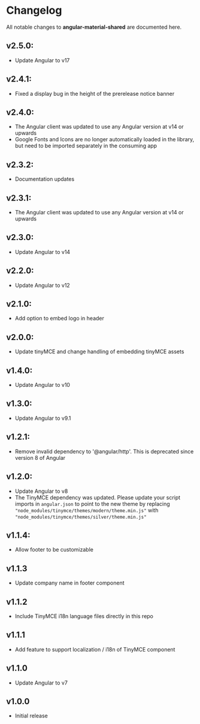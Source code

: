 # Changelog

All notable changes to **angular-material-shared** are documented here.

## v2.5.0:

- Update Angular to v17

## v2.4.1:

- Fixed a display bug in the height of the prerelease notice banner

## v2.4.0:

- The Angular client was updated to use any Angular version at v14 or upwards
- Google Fonts and Icons are no longer automatically loaded in the library, but need to be imported separately in the consuming app

## v2.3.2:

- Documentation updates

## v2.3.1:

- The Angular client was updated to use any Angular version at v14 or upwards

## v2.3.0:

- Update Angular to v14

## v2.2.0:

- Update Angular to v12

## v2.1.0:

- Add option to embed logo in header

## v2.0.0:

- Update tinyMCE and change handling of embedding tinyMCE assets

## v1.4.0:

- Update Angular to v10

## v1.3.0:

- Update Angular to v9.1

## v1.2.1:

- Remove invalid dependency to '@angular/http'. This is deprecated since version 8 of Angular

## v1.2.0:

- Update Angular to v8
- The TinyMCE dependency was updated. Please update your script imports in `angular.json` to point to the new theme by replacing `"node_modules/tinymce/themes/modern/theme.min.js"` with `"node_modules/tinymce/themes/silver/theme.min.js"`

## v1.1.4:

- Allow footer to be customizable

## v1.1.3

- Update company name in footer component

## v1.1.2

- Include TinyMCE i18n language files directly in this repo

## v1.1.1

- Add feature to support localization / i18n of TinyMCE component

## v1.1.0

- Update Angular to v7

## v1.0.0

- Initial release
